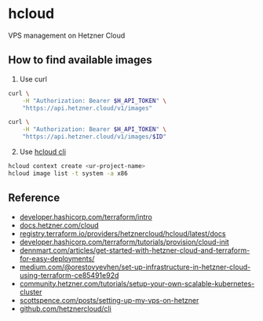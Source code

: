 # hcloud
VPS management on Hetzner Cloud

## How to find available images

1. Use curl

```bash
curl \
	-H "Authorization: Bearer $H_API_TOKEN" \
	"https://api.hetzner.cloud/v1/images"

curl \
	-H "Authorization: Bearer $H_API_TOKEN" \
	"https://api.hetzner.cloud/v1/images/$ID"
```

2. Use [hcloud cli](https://github.com/hetznercloud/cli)

```bash
hcloud context create <ur-project-name>
hcloud image list -t system -a x86
```

## Reference

- [developer.hashicorp.com/terraform/intro](https://developer.hashicorp.com/terraform/intro)
- [docs.hetzner.com/cloud](https://docs.hetzner.com/cloud)
- [registry.terraform.io/providers/hetznercloud/hcloud/latest/docs](https://registry.terraform.io/providers/hetznercloud/hcloud/latest/docs)
- [developer.hashicorp.com/terraform/tutorials/provision/cloud-init](https://developer.hashicorp.com/terraform/tutorials/provision/cloud-init)
- [dennmart.com/articles/get-started-with-hetzner-cloud-and-terraform-for-easy-deployments/](https://dennmart.com/articles/get-started-with-hetzner-cloud-and-terraform-for-easy-deployments/)
- [medium.com/@orestovyevhen/set-up-infrastructure-in-hetzner-cloud-using-terraform-ce85491e92d](https://medium.com/@orestovyevhen/set-up-infrastructure-in-hetzner-cloud-using-terraform-ce85491e92d)
- [community.hetzner.com/tutorials/setup-your-own-scalable-kubernetes-cluster](https://community.hetzner.com/tutorials/setup-your-own-scalable-kubernetes-cluster)
- [scottspence.com/posts/setting-up-my-vps-on-hetzner](https://scottspence.com/posts/setting-up-my-vps-on-hetzner)
- [github.com/hetznercloud/cli](https://github.com/hetznercloud/cli)